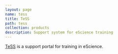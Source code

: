 ```yaml
---
layout: page
name: tess
title: TeSS
path: tess
collection: products
description: Support system for eScience training
---
```


[TeSS](http://elixir-uk.org/training-platform) is a support portal for training in eScience.
